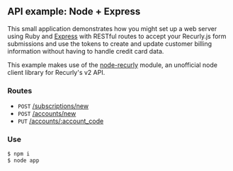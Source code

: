 ## API example: Node + Express

This small application demonstrates how you might set up a web server
using Ruby and [Express][express] with RESTful routes to accept your Recurly.js
form submissions and use the tokens to create and update customer billing
information without having to handle credit card data.

This example makes use of the [node-recurly][node-recurly] module, an
unofficial node client library for Recurly's v2 API.

### Routes

- `POST` [/subscriptions/new](app.js#L18-46)
- `POST` [/accounts/new](app.js#L49-59)
- `PUT` [/accounts/:account_code](app.js#L62-72)

### Use

```bash
$ npm i
$ node app
```

[express]: http://expressjs.com/
[node-recurly]: https://github.com/robrighter/node-recurly
